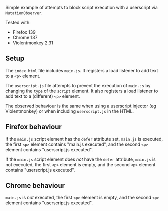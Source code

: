 Simple example of attempts to block script execution with a userscript via `MutationObserver`.

Tested with:

- Firefox 139
- Chrome 137
- Violentmonkey 2.31

## Setup

The `index.html` file includes `main.js`. It registers a load listener to add
text to a `<p>` element.

The `userscript.js` file attempts to prevent the execution of `main.js` by
changing the `type` of the `script` element. It also registers a load listener to
add text to a (different) `<p>` element.

The observed behaviour is the same when using a userscript injector (eg Violentmonkey)
or when including `userscript.js` in the HTML.

## Firefox behaviour

If the `main.js` script element has the `defer` attribute set, `main.js` is
executed, the first `<p>` element contains "main.js executed", and the second
`<p>` element contains "userscript.js executed".

If the `main.js` script element does _not_ have the `defer` attribute,
`main.js` is not executed, the first `<p>` element is empty, and the second
`<p>` element contains "userscript.js executed".

## Chrome behaviour

`main.js` is _not_ executed, the first `<p>` element is empty, and the second
`<p>` element contains "userscript.js executed".
